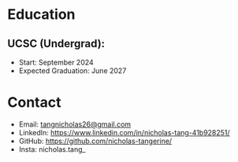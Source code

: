 # Education
## UCSC (Undergrad):
- Start: September 2024
- Expected Graduation: June 2027

# Contact
- Email: tangnicholas26@gmail.com
- LinkedIn: https://www.linkedin.com/in/nicholas-tang-41b928251/
- GitHub: https://github.com/nicholas-tangerine/
- Insta: nicholas.tang_

<!--
**nicholas-tangerine/nicholas-tangerine** is a ✨ _special_ ✨ repository because its `README.md` (this file) appears on your GitHub profile.

Here are some ideas to get you started:

- 🔭 I’m currently working on ...
- 🌱 I’m currently learning ...
- 👯 I’m looking to collaborate on ...
- 🤔 I’m looking for help with ...
- 💬 Ask me about ...
- 📫 How to reach me: ...
- 😄 Pronouns: ...
- ⚡ Fun fact: ...
-->

